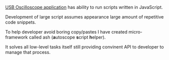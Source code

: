 [USB Oscilloscope application](http://injectorservice.com.ua/) has ability to run scripts written in JavaScript.

Development of large script assumes appearance large amount of repetitive code snippets.

To help developer avoid boring copy/pastes I have created micro-framework called ash (**a**utoscope **s**cript **h**elper).

It solves all low-level tasks itself still providing convinent API to developer to manage that process.


